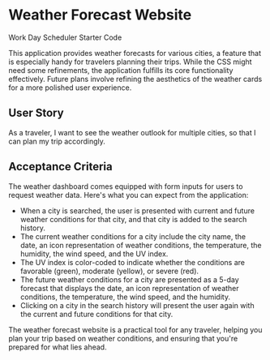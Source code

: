 # Weather Forecast Website
Work Day Scheduler Starter Code

This application provides weather forecasts for various cities, a feature that is especially handy for travelers planning their trips. While the CSS might need some refinements, the application fulfills its core functionality effectively. Future plans involve refining the aesthetics of the weather cards for a more polished user experience.

## User Story
As a traveler, 
I want to see the weather outlook for multiple cities, 
so that I can plan my trip accordingly.

## Acceptance Criteria
The weather dashboard comes equipped with form inputs for users to request weather data. Here's what you can expect from the application:

- When a city is searched, the user is presented with current and future weather conditions for that city, and that city is added to the search history.
- The current weather conditions for a city include the city name, the date, an icon representation of weather conditions, the temperature, the humidity, the wind speed, and the UV index.
- The UV index is color-coded to indicate whether the conditions are favorable (green), moderate (yellow), or severe (red).
- The future weather conditions for a city are presented as a 5-day forecast that displays the date, an icon representation of weather conditions, the temperature, the wind speed, and the humidity.
- Clicking on a city in the search history will present the user again with the current and future conditions for that city.

The weather forecast website is a practical tool for any traveler, helping you plan your trip based on weather conditions, and ensuring that you're prepared for what lies ahead.

